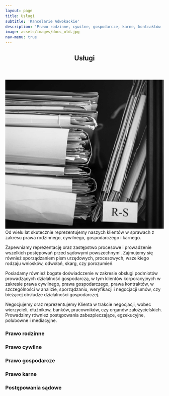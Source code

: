 ```yaml
---
layout: page
title: Usługi
subtitle: 'Kancelarie Adwokackie'
description: 'Prawo rodzinne, cywilne, gospodarcze, karne, kontraktów ...'
image: assets/images/docs_old.jpg
nav-menu: true
---
```


<!-- Main -->
<div id="main" class="alt">

<!-- One -->
<section id="uslugi">
	<div class="inner">
		<header class="major">
			<h1>Usługi</h1>
		</header>

<!-- Content -->
<p>
<span class="image right"><img src="assets/images/docs_rs.jpg" alt="" /></span>Od wielu lat skutecznie reprezentujemy naszych klientów w sprawach z zakresu prawa rodzinnego, cywilnego, gospodarczego i karnego.</p>
	
<p>Zapewniamy reprezentację oraz zastępstwo procesowe i prowadzenie wszelkich postępowań przed sądowymi powszechnymi. Zajmujemy się również sporządzaniem pism urzędowych, procesowych, wszelkiego rodzaju wniosków, odwołań, skarg, czy porozumień.</p>

<p>Posiadamy również bogate doświadczenie w zakresie obsługi podmiotów prowadzących działalność gospodarczą, w tym klientów korporacyjnych w zakresie prawa cywilnego, prawa gospodarczego, prawa kontraktów, w szczególności w analizie, sporządzaniu, weryfikacji i negocjacji umów, czy bieżącej obsłudze działalności gospodarczej.</p>

<p>Negocjujemy oraz reprezentujemy Klienta w trakcie negocjacji, wobec wierzycieli, dłużników, banków, pracowników, czy organów założycielskich. Prowadzimy również postępowania zabezpieczające, egzekucyjne, polubowne i mediacyjne.</p>


<div class="row">
	<div class="6u 12u$(small)">
		<h3>Prawo rodzinne</h3>
		<p></p>
		<p></p>
	</div>
	<div class="6u$ 12u$(small)">
		<h3>Prawo cywilne</h3>
		<p></p>
		<p></p>
	</div>
	<div class="4u$ 12u$(medium)">
		<h3>Prawo gospodarcze</h3>
		<p></p>
		<p></p>
	</div>
	<div class="4u$ 12u$(medium)">
		<h3>Prawo karne</h3>
		<p></p>
		<p></p>
	</div>
	<div class="4u$ 12u$(medium)">
		<h3>Postępowania sądowe</h3>
		<p></p>
		<p></p>
	</div>
</div>

